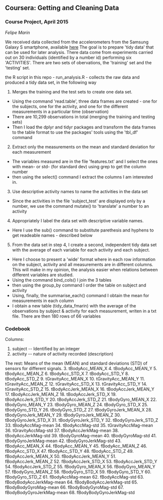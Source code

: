 ## Coursera: Getting and Cleaning Data ##
### Course Project, April 2015 ###
*Felipe Marin*

We received data collected from the accelerometers from the Samsung Galaxy S smartphone, available [here](https://d396qusza40orc.cloudfront.net/getdata%2Fprojectfiles%2FUCI%20HAR%20Dataset.zip)
The goal is to prepare 'tidy data' that can be used for later analysis. There data come from experiments carried out on 30 individuals (identified by a number id) performing 
six 'ACTIVITIES'.  There are two sets of obervations, the 'training' set and the 'testing' set. 

the  R script in this repo - run_analysis.R - collects the raw data and produced a tidy data set, in the following way

1. Merges the training and the test sets to create one data set.
  - Using the command 'read.table', three data frames are created - one for the subjects, one for the activity, and one for the different measurements in a particular time (observation)
  - There are 10,299 observations in total (merging the training and testing sets)
  - Then I load the dplyr and tidyr packages and transform the data frames to the table format to use the packages' tools using the 'tbl_df' command

2. Extract only the measurements on the mean and standard deviation for each measurement
  - The variables measured are in the file 'features.txt' and I select the ones with mean- or std- (for standard dev) using grep to get the column number
  - then using the select() command I extract the columns I am interested in. 
  
3. Use descriptive activity names to name the activities in the data set
  - Since the activities in the file 'subject_test' are displayed only by a number, we use the command  mutate() to 'translate' a number to an activity
  
4. Appropriately I label the data set with descriptive variable names. 
  - Here I use the sub() command to substitute parethesis and hyphens to get readeable names - described below

5. From the data set in step 4, I create a second, independent tidy data set with the average of each variable for each activity and each subject.
  - Here I choose to present a 'wide' format where in each row information on the subject, activity and all measurements are in different columns. This will make in my opinion,
the analysis easier when relations between different variables are studied. 
  - Using the command bind_cols() I join the 3 tables 
  - then using the group_by command I order the table on subject and activity
  - Using, finally, the summarise_each() command I obtain the mean for measurements in each column
  - I obtain a new table (tidy_data_fmarin) with the average of the observations by subject & activity for each measurement, writen in a txt file. There are then 180 rows of 66 variables


### Codebook ### 
Columns:
1. subject -- Identified by an integer 
2.	activity -- nature of activity recorded (description)

The rest: Means of the mean  (MEAN) and standard deviations (STD) of sensors for different signals. 
3.	tBodyAcc_MEAN_X
4.	tBodyAcc_MEAN_Y
5.	tBodyAcc_MEAN_Z
6.	tBodyAcc_STD_X
7.	tBodyAcc_STD_Y
8.	tBodyAcc_STD_Z
9.	tGravityAcc_MEAN_X
10.	tGravityAcc_MEAN_Y
11.	tGravityAcc_MEAN_Z
12.	tGravityAcc_STD_X
13.	tGravityAcc_STD_Y
14.	tGravityAcc_STD_Z
15.	tBodyAccJerk_MEAN_X
16.	tBodyAccJerk_MEAN_Y
17.	tBodyAccJerk_MEAN_Z
18.	tBodyAccJerk_STD_X
19.	tBodyAccJerk_STD_Y
20.	tBodyAccJerk_STD_Z
21.	tBodyGyro_MEAN_X
22.	tBodyGyro_MEAN_Y
23.	tBodyGyro_MEAN_Z
24.	tBodyGyro_STD_X
25.	tBodyGyro_STD_Y
26.	tBodyGyro_STD_Z
27.	tBodyGyroJerk_MEAN_X
28.	tBodyGyroJerk_MEAN_Y
29.	tBodyGyroJerk_MEAN_Z
30.	tBodyGyroJerk_STD_X
31.	tBodyGyroJerk_STD_Y
32.	tBodyGyroJerk_STD_Z
33.	tBodyAccMag-mean
34.	tBodyAccMag-std
35.	tGravityAccMag-mean
36.	tGravityAccMag-std
37.	tBodyAccJerkMag-mean
38.	tBodyAccJerkMag-std
39.	tBodyGyroMag-mean
40.	tBodyGyroMag-std
41.	tBodyGyroJerkMag-mean
42.	tBodyGyroJerkMag-std
43.	fBodyAcc_MEAN_X
44.	fBodyAcc_MEAN_Y
45.	fBodyAcc_MEAN_Z
46.	fBodyAcc_STD_X
47.	fBodyAcc_STD_Y
48.	fBodyAcc_STD_Z
49.	fBodyAccJerk_MEAN_X
50.	fBodyAccJerk_MEAN_Y
51.	fBodyAccJerk_MEAN_Z
52.	fBodyAccJerk_STD_X
53.	fBodyAccJerk_STD_Y
54.	fBodyAccJerk_STD_Z
55.	fBodyGyro_MEAN_X
56.	fBodyGyro_MEAN_Y
57.	fBodyGyro_MEAN_Z
58.	fBodyGyro_STD_X
59.	fBodyGyro_STD_Y
60.	fBodyGyro_STD_Z
61.	fBodyAccMag-mean
62.	fBodyAccMag-std
63.	fBodyBodyAccJerkMag-mean
64.	fBodyBodyAccJerkMag-std
65.	fBodyBodyGyroMag-mean
66.	fBodyBodyGyroMag-std
67.	fBodyBodyGyroJerkMag-mean
68. fBodyBodyGyroJerkMag-std



